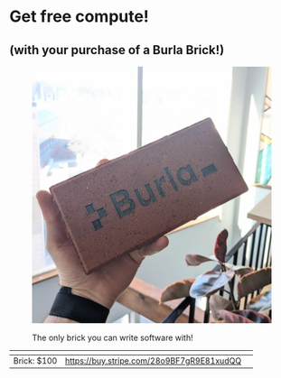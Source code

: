 # Get free compute!

## (with your purchase of a Burla Brick!)

<figure><img src=".gitbook/assets/PXL_20250311_184440369.jpg" alt="" width="563"><figcaption><p>The only brick you can write software with!</p></figcaption></figure>



<table data-card-size="large" data-view="cards"><thead><tr><th></th><th data-hidden data-card-target data-type="content-ref"></th><th data-hidden data-card-cover data-type="files"></th></tr></thead><tbody><tr><td>Brick: $100</td><td><a href="https://buy.stripe.com/28o9BF7gR9E81xudQQ">https://buy.stripe.com/28o9BF7gR9E81xudQQ</a></td><td></td></tr></tbody></table>
